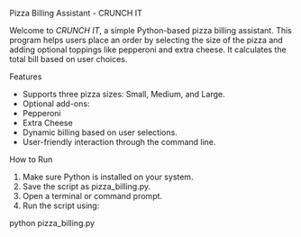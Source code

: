 Pizza Billing Assistant - CRUNCH IT

Welcome to *CRUNCH IT*, a simple Python-based pizza billing assistant. This program helps users place an order by selecting the size of the pizza and adding optional toppings like pepperoni and extra cheese. It calculates the total bill based on user choices.

Features

- Supports three pizza sizes: Small, Medium, and Large.
- Optional add-ons:
- Pepperoni
- Extra Cheese
- Dynamic billing based on user selections.
- User-friendly interaction through the command line.

How to Run

1. Make sure Python is installed on your system.
2. Save the script as pizza_billing.py.
3. Open a terminal or command prompt.
4. Run the script using:

python pizza_billing.py
